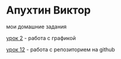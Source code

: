 

# Апухтин Виктор
мои домашние задания

[урок 2](https://yadi.sk/d/nwojdlYwjkEPrw) - работа с графикой

[урок 12](https://apuhtin-v.github.io/lesson_12/) - работа с репозиторием на github 
